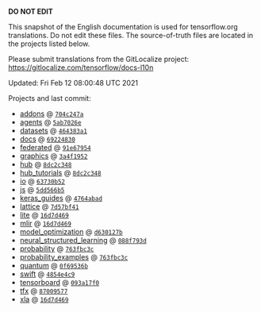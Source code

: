 __DO NOT EDIT__

This snapshot of the English documentation is used for tensorflow.org
translations. Do not edit these files. The source-of-truth files are located in
the projects listed below.

Please submit translations from the GitLocalize project: https://gitlocalize.com/tensorflow/docs-l10n

Updated: Fri Feb 12 08:00:48 UTC 2021

Projects and last commit:

- [addons](https://github.com/tensorflow/addons/tree/master/docs) @ <a href='https://github.com/tensorflow/addons/commit/704c247a6d322e19cb07640aa1861c0366b43ce3'><code>704c247a</code></a>
- [agents](https://github.com/tensorflow/agents/tree/master/docs) @ <a href='https://github.com/tensorflow/agents/commit/5ab7026e47503f14ef02918acfae340f4128dcd4'><code>5ab7026e</code></a>
- [datasets](https://github.com/tensorflow/datasets/tree/master/docs) @ <a href='https://github.com/tensorflow/datasets/commit/464383a1ca828739c3a09a47b605a93997aa3d91'><code>464383a1</code></a>
- [docs](https://github.com/tensorflow/docs/tree/master/site/en) @ <a href='https://github.com/tensorflow/docs/commit/692248300635ad031d141f4a61c62e8b769496b0'><code>69224830</code></a>
- [federated](https://github.com/tensorflow/federated/tree/master/docs) @ <a href='https://github.com/tensorflow/federated/commit/91e67954ef7f6c37fc6abf23e3df9270b351f86d'><code>91e67954</code></a>
- [graphics](https://github.com/tensorflow/graphics/tree/master/tensorflow_graphics/g3doc) @ <a href='https://github.com/tensorflow/graphics/commit/3a4f1952ed967fb884dc031eeda6dac3fbefbe52'><code>3a4f1952</code></a>
- [hub](https://github.com/tensorflow/hub/tree/master/docs) @ <a href='https://github.com/tensorflow/hub/commit/8dc2c348435433468c57b4dda924f168f2d09878'><code>8dc2c348</code></a>
- [hub_tutorials](https://github.com/tensorflow/hub/tree/master/examples/colab) @ <a href='https://github.com/tensorflow/hub/commit/8dc2c348435433468c57b4dda924f168f2d09878'><code>8dc2c348</code></a>
- [io](https://github.com/tensorflow/io/tree/master/docs) @ <a href='https://github.com/tensorflow/io/commit/63730b527b1b1a70c362e2ee02459a1a6dacd6ea'><code>63730b52</code></a>
- [js](https://github.com/tensorflow/tfjs-website/tree/master/docs) @ <a href='https://github.com/tensorflow/tfjs-website/commit/5dd566b56c4dddc94ee7ddf72751e9c697d5a605'><code>5dd566b5</code></a>
- [keras_guides](https://github.com/tensorflow/docs/tree/snapshot-keras/site/en/guide/keras) @ <a href='https://github.com/tensorflow/docs/commit/4764abad680f9698f8ba9ace121ac9d0d9cb69af'><code>4764abad</code></a>
- [lattice](https://github.com/tensorflow/lattice/tree/master/docs) @ <a href='https://github.com/tensorflow/lattice/commit/7d57bf41cd73dd8d8c546fb41f93ef7557f68fe3'><code>7d57bf41</code></a>
- [lite](https://github.com/tensorflow/tensorflow/tree/master/tensorflow/lite/g3doc) @ <a href='https://github.com/tensorflow/tensorflow/commit/16d7d469b15dbbbee4ce707a6e2236e880d10b73'><code>16d7d469</code></a>
- [mlir](https://github.com/tensorflow/tensorflow/tree/master/tensorflow/compiler/mlir/g3doc) @ <a href='https://github.com/tensorflow/tensorflow/commit/16d7d469b15dbbbee4ce707a6e2236e880d10b73'><code>16d7d469</code></a>
- [model_optimization](https://github.com/tensorflow/model-optimization/tree/master/tensorflow_model_optimization/g3doc) @ <a href='https://github.com/tensorflow/model-optimization/commit/d630127bf350612352b18c8247420406c249d9b6'><code>d630127b</code></a>
- [neural_structured_learning](https://github.com/tensorflow/neural-structured-learning/tree/master/g3doc) @ <a href='https://github.com/tensorflow/neural-structured-learning/commit/088f793dde1b611c00b7bb7d10264bdf5e6d92fc'><code>088f793d</code></a>
- [probability](https://github.com/tensorflow/probability/tree/master/tensorflow_probability/g3doc) @ <a href='https://github.com/tensorflow/probability/commit/763fbc3c70bf839f42bfcdac255eda08ff4d4889'><code>763fbc3c</code></a>
- [probability_examples](https://github.com/tensorflow/probability/tree/master/tensorflow_probability/examples/jupyter_notebooks) @ <a href='https://github.com/tensorflow/probability/commit/763fbc3c70bf839f42bfcdac255eda08ff4d4889'><code>763fbc3c</code></a>
- [quantum](https://github.com/tensorflow/quantum/tree/master/docs) @ <a href='https://github.com/tensorflow/quantum/commit/0f69536b20abb896c17fecc25b5d8a7cd9f67223'><code>0f69536b</code></a>
- [swift](https://github.com/tensorflow/swift/tree/main/docs/site) @ <a href='https://github.com/tensorflow/swift/commit/4854e4c921dd2efec364ff3b10479ae22dbef049'><code>4854e4c9</code></a>
- [tensorboard](https://github.com/tensorflow/tensorboard/tree/master/docs) @ <a href='https://github.com/tensorflow/tensorboard/commit/093a17f0c5017f342cb8d95f2001c89ef0b39923'><code>093a17f0</code></a>
- [tfx](https://github.com/tensorflow/tfx/tree/master/docs) @ <a href='https://github.com/tensorflow/tfx/commit/870095777ee155e7c54ef61f1beb281424710f0f'><code>87009577</code></a>
- [xla](https://github.com/tensorflow/tensorflow/tree/master/tensorflow/compiler/xla/g3doc) @ <a href='https://github.com/tensorflow/tensorflow/commit/16d7d469b15dbbbee4ce707a6e2236e880d10b73'><code>16d7d469</code></a>

